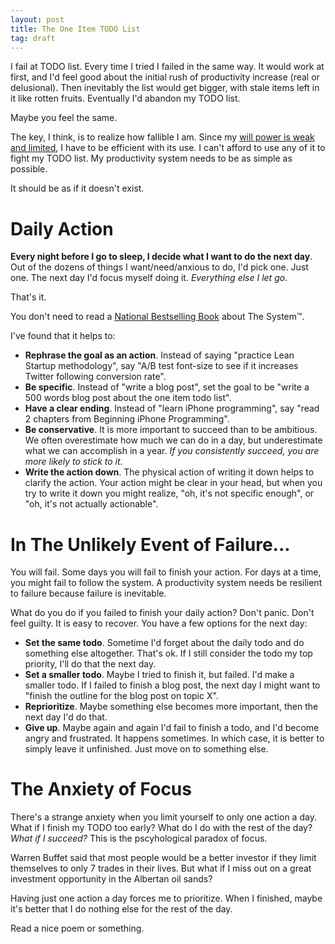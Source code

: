 ```yaml
---
layout: post
title: The One Item TODO List
tag: draft
---
```


I fail at TODO list. Every time I tried I failed in the same way. It would work
at first, and I'd feel good about the initial rush of productivity increase
(real or delusional). Then inevitably the list would get bigger, with stale
items left in it like rotten fruits. Eventually I'd abandon my TODO list.

Maybe you feel the same.

The key, I think, is to realize how fallible I am. Since my [will power is weak
and limited](http://www.nytimes.com/2008/04/02/opinion/02aamodt.htm), I have to
be efficient with its use. I can't afford to use any of it to fight my TODO
list. My productivity system needs to be as simple as possible.

It should be as if it doesn't exist.

# Daily Action

__Every night before I go to sleep, I decide what I want to do the next
day__. Out of the dozens of things I want/need/anxious to do, I'd pick one. Just
one. The next day I'd focus myself doing it. _Everything else I let go_.

That's it.

You don't need to read a
[National Bestselling Book](http://www.amazon.com/Getting-Things-Done-Stress-Free-Productivity/dp/0142000280/ref=sr_1_1?ie=UTF8&qid=1318836563&sr=8-1)
about The System&trade;.

I've found that it helps to:

+ __Rephrase the goal as an action__. Instead of saying "practice Lean Startup methodology", say "A/B test font-size to see if it increases Twitter following conversion rate".
+ __Be specific__. Instead of "write a blog post", set the goal to be "write a 500 words blog post about the one item todo list".
+ __Have a clear ending__. Instead of "learn iPhone programming", say "read 2 chapters from Beginning iPhone Programming".
+ __Be conservative__. It is more important to succeed than to be ambitious. We often overestimate how much we can do in a day, but underestimate what we can accomplish in a year. _If you consistently succeed, you are more likely to stick to it_.
+ __Write the action down__. The physical action of writing it down helps to clarify the action. Your action might be clear in your head, but when you try to write it down you might realize, "oh, it's not specific enough", or "oh, it's not actually actionable".

# In The Unlikely Event of Failure...

You will fail. Some days you will fail to finish your action. For days at a
time, you might fail to follow the system. A productivity system needs be
resilient to failure because failure is inevitable.

What do you do if you failed to finish your daily action? Don't panic. Don't feel
guilty. It is easy to recover. You have a few options for the next day:

+ __Set the same todo__. Sometime I'd forget about the daily todo and do something else altogether. That's ok. If I still consider the todo my top priority, I'll do that the next day.
+ __Set a smaller todo__. Maybe I tried to finish it, but failed. I'd make a smaller todo. If I failed to finish a blog post, the next day I might want to "finish the outline for the blog post on topic X".
+ __Reprioritize__. Maybe something else becomes more important, then the next day I'd do that.
+ __Give up__. Maybe again and again I'd fail to finish a todo, and I'd become angry and frustrated. It happens sometimes. In which case, it is better to simply leave it unfinished. Just move on to something else.

# The Anxiety of Focus

There's a strange anxiety when you limit yourself to only one action a day. What
if I finish my TODO too early? What do I do with the rest of the day? _What if I
succeed?_ This is the pscyhological paradox of focus.

Warren Buffet said that most people would be a better investor if they limit
themselves to only 7 trades in their lives. But what if I miss out on a great
investment opportunity in the Albertan oil sands?

Having just one action a day forces me to prioritize. When I finished, maybe
it's better that I do nothing else for the rest of the day.

Read a nice poem or something.
